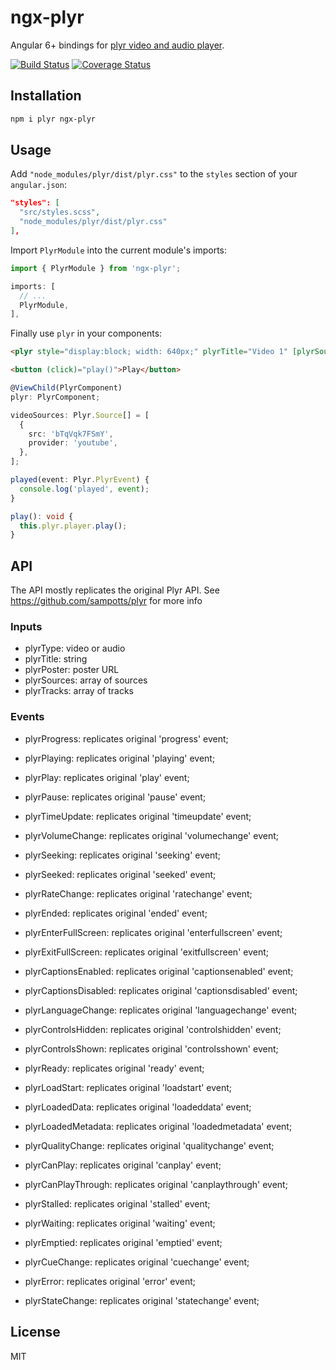 # ngx-plyr

Angular 6+ bindings for [plyr video and audio player](https://github.com/sampotts/plyr).

[![Build Status](https://img.shields.io/travis/smnbbrv/ngx-plyr/master.svg)](https://travis-ci.org/smnbbrv/ngx-plyr)
[![Coverage Status](https://img.shields.io/coveralls/github/smnbbrv/ngx-plyr/master.svg)](https://coveralls.io/github/smnbbrv/ngx-plyr?branch=master)

## Installation

```sh
npm i plyr ngx-plyr
```

## Usage

Add `"node_modules/plyr/dist/plyr.css"` to the `styles` section of your `angular.json`:

```json
"styles": [
  "src/styles.scss",
  "node_modules/plyr/dist/plyr.css"
],
```

Import `PlyrModule` into the current module's imports:

```ts
import { PlyrModule } from 'ngx-plyr';

imports: [
  // ...
  PlyrModule,
],
```

Finally use `plyr` in your components:

```html
<plyr style="display:block; width: 640px;" plyrTitle="Video 1" [plyrSources]="videoSources" (plyrPlay)="played($event)"></plyr>

<button (click)="play()">Play</button>
```

```ts
@ViewChild(PlyrComponent)
plyr: PlyrComponent;

videoSources: Plyr.Source[] = [
  {
    src: 'bTqVqk7FSmY',
    provider: 'youtube',
  },
];

played(event: Plyr.PlyrEvent) {
  console.log('played', event);
}

play(): void {
  this.plyr.player.play();
}
```

## API

The API mostly replicates the original Plyr API. See https://github.com/sampotts/plyr for more info

### Inputs

* plyrType: video or audio
* plyrTitle: string
* plyrPoster: poster URL
* plyrSources: array of sources
* plyrTracks: array of tracks

### Events

* plyrProgress: replicates original 'progress' event;
* plyrPlaying: replicates original 'playing' event;
* plyrPlay: replicates original 'play' event;
* plyrPause: replicates original 'pause' event;
* plyrTimeUpdate: replicates original 'timeupdate' event;
* plyrVolumeChange: replicates original 'volumechange' event;
* plyrSeeking: replicates original 'seeking' event;
* plyrSeeked: replicates original 'seeked' event;
* plyrRateChange: replicates original 'ratechange' event;
* plyrEnded: replicates original 'ended' event;
* plyrEnterFullScreen: replicates original 'enterfullscreen' event;
* plyrExitFullScreen: replicates original 'exitfullscreen' event;
* plyrCaptionsEnabled: replicates original 'captionsenabled' event;
* plyrCaptionsDisabled: replicates original 'captionsdisabled' event;
* plyrLanguageChange: replicates original 'languagechange' event;
* plyrControlsHidden: replicates original 'controlshidden' event;
* plyrControlsShown: replicates original 'controlsshown' event;
* plyrReady: replicates original 'ready' event;

* plyrLoadStart: replicates original 'loadstart' event;
* plyrLoadedData: replicates original 'loadeddata' event;
* plyrLoadedMetadata: replicates original 'loadedmetadata' event;
* plyrQualityChange: replicates original 'qualitychange' event;
* plyrCanPlay: replicates original 'canplay' event;
* plyrCanPlayThrough: replicates original 'canplaythrough' event;
* plyrStalled: replicates original 'stalled' event;
* plyrWaiting: replicates original 'waiting' event;
* plyrEmptied: replicates original 'emptied' event;
* plyrCueChange: replicates original 'cuechange' event;
* plyrError: replicates original 'error' event;

* plyrStateChange: replicates original 'statechange' event;

## License

MIT
